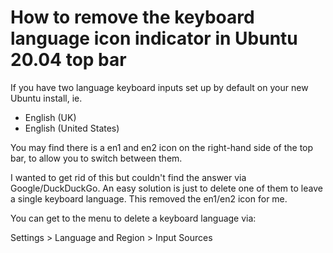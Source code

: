 # How to remove the keyboard language icon indicator in Ubuntu 20.04 top bar

If you have two language keyboard inputs set up by default on your new Ubuntu install, ie.

- English (UK)
- English (United States)

You may find there is a en1 and en2 icon on the right-hand side of the top bar, to allow you to switch between them.

I wanted to get rid of this but couldn't find the answer via Google/DuckDuckGo. An easy solution is just to delete one of them to leave a single keyboard language. This removed the en1/en2 icon for me.

You can get to the menu to delete a keyboard language via:

Settings > Language and Region > Input Sources



